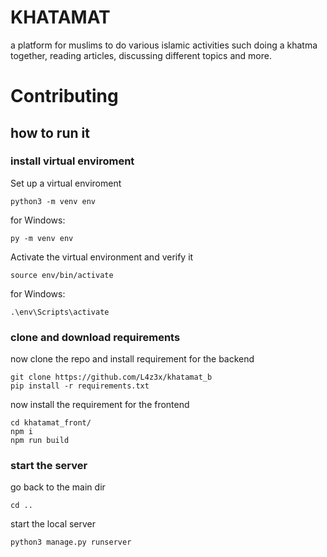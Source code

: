 
# KHATAMAT 
a platform for muslims to do various islamic activities such doing a khatma together, reading articles, discussing different topics and more.
# Contributing          
## how to run it 
### install virtual enviroment
Set up a virtual enviroment
```
python3 -m venv env
```
for Windows:
```
py -m venv env
```
Activate the virtual environment and verify it
```
source env/bin/activate
```
for Windows:
```
.\env\Scripts\activate
```
### clone and download requirements
now clone the repo and install requirement for the backend
```
git clone https://github.com/L4z3x/khatamat_b 
pip install -r requirements.txt
``` 
now install the requirement for the frontend
``` 
cd khatamat_front/
npm i 
npm run build
```
### start the server
go back to the main dir
```
cd ..
```
start the local server
```
python3 manage.py runserver
```